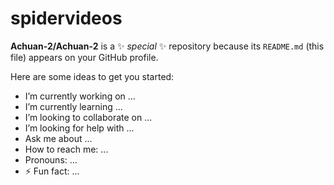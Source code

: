 # spidervideos


**Achuan-2/Achuan-2** is a ✨ _special_ ✨ repository because its `README.md` (this file) appears on your GitHub profile.

Here are some ideas to get you started:

-   I’m currently working on ...
-   I’m currently learning ...
-   I’m looking to collaborate on ...
-   I’m looking for help with ...
-   Ask me about ...
-   How to reach me: ...
-   Pronouns: ...
- ⚡ Fun fact: ...

